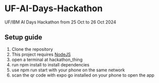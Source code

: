 # UF-AI-Days-Hackathon
UF/IBM AI Days Hackathon from 25 Oct to 26 Oct 2024
## Setup guide
1. Clone the repository
2. This project requires [NodeJS](https://nodejs.org/en/)
3. open a terminal at hackathon_thing
4. run npm install to install dependencies
5. use npm run start with your phone on the same network
6. scan the qr code with expo go installed on your phone to open the app